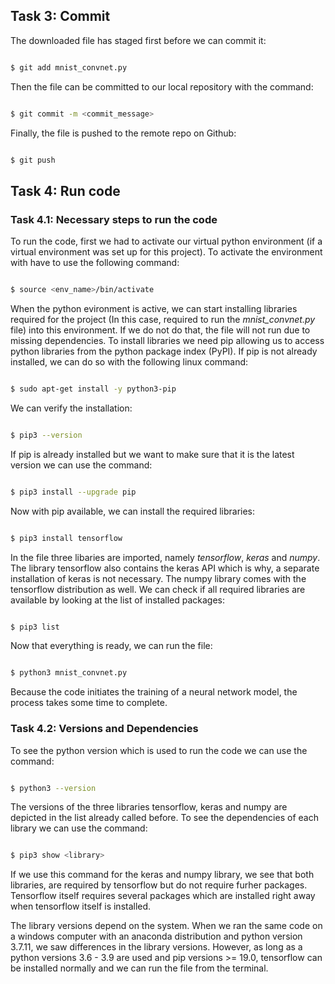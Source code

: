 ## Task 3: Commit

The downloaded file has staged first before we can commit it:

```sh

$ git add mnist_convnet.py

```

Then the file can be committed to our local repository with the command:

```sh

$ git commit -m <commit_message>

```

Finally, the file is pushed to the remote repo on Github:

```sh

$ git push

```

## Task 4: Run code

### Task 4.1: Necessary steps to run the code

To run the code, first we had to activate our virtual python environment (if a virtual environment was set up for this project). To activate the environment with have to use the following command:

```sh

$ source <env_name>/bin/activate

```

When the python evironment is active, we can start installing libraries required for the project (In this case, required to run the *mnist_convnet.py* file) into this environment. If we do not do that, the file will not run due to missing dependencies. To install libraries we need pip allowing us to access python libraries from the python package index (PyPI). If pip is not already installed, we can do so with the following linux command:

```sh

$ sudo apt-get install -y python3-pip

```

We can verify the installation:

```sh

$ pip3 --version

```

If pip is already installed but we want to make sure that it is the latest version we can use the command:

```sh

$ pip3 install --upgrade pip

```

Now with pip available, we can install the required libraries:

```sh

$ pip3 install tensorflow

```
 In the file three libaries are imported, namely *tensorflow*, *keras* and *numpy*. The library tensorflow also contains the keras API which is why, a separate installation of keras is not necessary. The numpy library comes with the tensorflow distribution as well. We can check if all required libraries are available by looking at the list of installed packages:

 ```sh

 $ pip3 list

 ```

Now that everything is ready, we can run the file:

```sh

$ python3 mnist_convnet.py

```

Because the code initiates the training of a neural network model, the process takes some time to complete.

### Task 4.2: Versions and Dependencies

To see the python version which is used to run the code we can use the command:

```sh

$ python3 --version

```

The versions of the three libraries tensorflow, keras and numpy are depicted in the list already called before. To see the dependencies of each library we can use the command:

```sh

$ pip3 show <library>

```

If we use this command for the keras and numpy library, we see that both libraries, are required by tensorflow but do not require furher packages. Tensorflow itself requires several packages which are installed right away when tensorflow itself is installed.

The library versions depend on the system. When we ran the same code on a windows computer with an anaconda distribution and python version 3.7.11, we saw differences in the library versions. However, as long as a python versions 3.6 - 3.9 are used and pip versions >= 19.0, tensorflow can be installed normally and we can run the file from the terminal.

